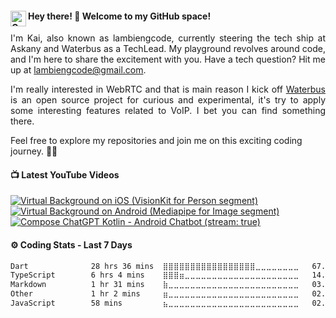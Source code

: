 <p align="justify">
<h4><img src="https://github.com/lambiengcode/lambiengcode/blob/main/gif/dash.gif?raw=true" width="25px" align="left" alt="Computer"> Hey there! 👋 Welcome to my GitHub space!</h3>

<p align="justify">
  I'm Kai, also known as lambiengcode, currently steering the tech ship at Askany and Waterbus as a TechLead. My playground revolves around code, and I'm here to share the excitement with you. Have a tech question? Hit me up at <a href="mailto:lambiengcode@gmail.com">lambiengcode@gmail.com</a>.
</p>

<p align="justify">
   I'm really interested in WebRTC and that is main reason I kick off <a href="http://github.com/lambiengcode/waterbus">Waterbus</a> is an open source project for curious and experimental, it's try to apply some interesting features related to VoIP. I bet you can find something there.

  Feel free to explore my repositories and join me on this exciting coding journey. 🚀✨
</p>
</p>

<!--
<h4>👉 Languages and Tools</h3>

[![My Skills](https://skillicons.dev/icons?i=flutter,dart,kotlin,androidstudio,swift,nodejs,aws,firebase,linux,nginx,mongodb,github&perline=15&theme=dark)](https://skillicons.dev#gh-dark-mode-only)
[![My Skills](https://skillicons.dev/icons?i=flutter,dart,kotlin,androidstudio,swift,nodejs,aws,firebase,linux,nginx,mongodb,github&perline=15&theme=light)](https://skillicons.dev#gh-light-mode-only)
-->

<h4>📺 Latest YouTube Videos</h3>

<!-- BEGIN YOUTUBE-CARDS -->
[![Virtual Background on iOS (VisionKit for Person segment)](https://ytcards.demolab.com/?id=Ms4avix05uY&title=Virtual%20Background%20on%20iOS%20%28VisionKit%20for%20Person%20segment%29&lang=en&timestamp=1709774408&background_color=%230d1117&title_color=%23ffffff&stats_color=%23dedede&max_title_lines=2&width=250&border_radius=10&duration=21 "Virtual Background on iOS (VisionKit for Person segment")](https://youtube.com/shorts/Ms4avix05uY)
[![Virtual Background on Android (Mediapipe for Image segment)](https://ytcards.demolab.com/?id=PDIDbVoHT5o&title=Virtual%20Background%20on%20Android%20%28Mediapipe%20for%20Image%20segment%29&lang=en&timestamp=1709774408&background_color=%230d1117&title_color=%23ffffff&stats_color=%23dedede&max_title_lines=2&width=250&border_radius=10&duration=27 "Virtual Background on Android (Mediapipe for Image segment")](https://youtube.com/shorts/PDIDbVoHT5o)
[![Compose ChatGPT Kotlin - Android Chatbot (stream: true)](https://ytcards.demolab.com/?id=esLh-n3Ao5U&title=Compose+ChatGPT+Kotlin+-+Android+Chatbot&lang=en&timestamp=1686065878&background_color=%230d1117&title_color=%23ffffff&stats_color=%23dedede&max_title_lines=2&width=250&border_radius=10&duration=43 "Compose ChatGPT Kotlin - Android Chatbot")](https://youtube.com/shorts/esLh-n3Ao5U)
<!-- END YOUTUBE-CARDS -->

<h4>⚙️ Coding Stats - Last 7 Days</h3>
<!--START_SECTION:waka-->

```txt
Dart              28 hrs 36 mins  ⣿⣿⣿⣿⣿⣿⣿⣿⣿⣿⣿⣿⣿⣿⣿⣿⣿⣀⣀⣀⣀⣀⣀⣀⣀   67.69 %
TypeScript        6 hrs 4 mins    ⣿⣿⣿⣶⣀⣀⣀⣀⣀⣀⣀⣀⣀⣀⣀⣀⣀⣀⣀⣀⣀⣀⣀⣀⣀   14.37 %
Markdown          1 hr 31 mins    ⣷⣀⣀⣀⣀⣀⣀⣀⣀⣀⣀⣀⣀⣀⣀⣀⣀⣀⣀⣀⣀⣀⣀⣀⣀   03.61 %
Other             1 hr 2 mins     ⣶⣀⣀⣀⣀⣀⣀⣀⣀⣀⣀⣀⣀⣀⣀⣀⣀⣀⣀⣀⣀⣀⣀⣀⣀   02.46 %
JavaScript        58 mins         ⣦⣀⣀⣀⣀⣀⣀⣀⣀⣀⣀⣀⣀⣀⣀⣀⣀⣀⣀⣀⣀⣀⣀⣀⣀   02.32 %
```

<!--END_SECTION:waka-->

[website]: https://docs.waterbus.tech
[youtube]: https://youtube.com/lambiengcode
